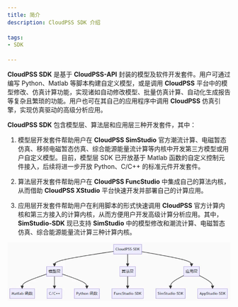 ```yaml
---
title: 简介
description: CloudPSS SDK 介绍

tags:
- SDK

---
```



**CloudPSS SDK** 是基于 **CloudPSS-API** 封装的模型及软件开发套件。用户可通过编写 Python、Matlab 等脚本构建自定义模型，或是调用 **CloudPSS** 平台中的模型修改、仿真计算功能，实现诸如自动修改模型、批量仿真计算、自动化生成报告等复杂且繁琐的功能。用户也可在其自己的应用程序中调用 **CloudPSS** 仿真引擎，实现仿真驱动的高级分析应用。

**CloudPSS SDK** 包含模型层、算法层和应用层三种开发套件，其中：

1. 模型层开发套件帮助用户在 **CloudPSS SimStudio** 官方潮流计算、电磁暂态仿真、移频电磁暂态仿真、综合能源能量流计算等内核中开发第三方模型或用户自定义模型。目前，模型层 SDK 已开放基于 Matlab 函数的自定义控制元件接入，后续将进一步开放 Python、C/C++ 的标准元件开发套件。

2. 算法层开发套件帮助用户在 **CloudPSS FuncStudio** 中集成自己的算法内核，从而借助 **CloudPSS XStudio** 平台快速开发并部署自己的计算应用。

3. 应用层开发套件帮助用户在利用脚本的形式快速调用 **CloudPSS** 官方计算内核和第三方接入的计算内核，从而方便用户开发高级计算分析应用。其中，**SimStudio-SDK** 现已支持 **SimStudio** 中的模型修改和潮流计算、电磁暂态仿真、综合能源能量流计算三种计算内核。

![CloudPSS SDK 简介](image.png "CloudPSS SDK 简介")